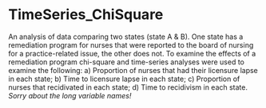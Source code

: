 # TimeSeries_ChiSquare
An analysis of data comparing two states (state A & B). One state has a remediation program for nurses that were reported to the board of nursing for a practice-related issue, the other does not. To examine the effects of a remediation program chi-square and time-series analyses were used to examine the following:
a) Proportion of nurses that had their licensure lapse in each state;
b) Time to licensure lapse in each state;
c) Proportion of nurses that recidivated in each state;
d) Time to recidivism in each state.
*Sorry about the long variable names!*
